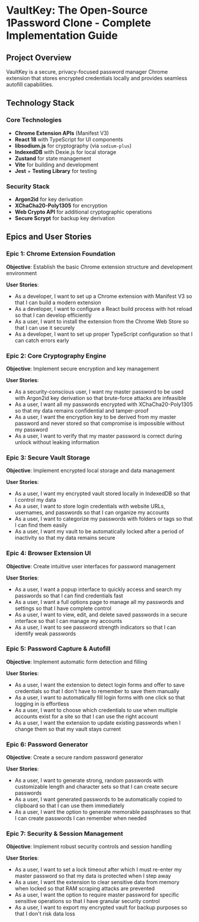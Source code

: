 # VaultKey: The Open-Source 1Password Clone - Complete Implementation Guide

## Project Overview

VaultKey is a secure, privacy-focused password manager Chrome extension that stores encrypted credentials locally and provides seamless autofill capabilities.

## Technology Stack

### Core Technologies
- **Chrome Extension APIs** (Manifest V3)
- **React 18** with TypeScript for UI components
- **libsodium.js** for cryptography (via `sodium-plus`)
- **IndexedDB** with Dexie.js for local storage
- **Zustand** for state management
- **Vite** for building and development
- **Jest** + **Testing Library** for testing

### Security Stack
- **Argon2id** for key derivation
- **XChaCha20-Poly1305** for encryption
- **Web Crypto API** for additional cryptographic operations
- **Secure Scrypt** for backup key derivation

## Epics and User Stories

### Epic 1: Chrome Extension Foundation
**Objective**: Establish the basic Chrome extension structure and development environment

**User Stories**:
- As a developer, I want to set up a Chrome extension with Manifest V3 so that I can build a modern extension
- As a developer, I want to configure a React build process with hot reload so that I can develop efficiently
- As a user, I want to install the extension from the Chrome Web Store so that I can use it securely
- As a developer, I want to set up proper TypeScript configuration so that I can catch errors early

### Epic 2: Core Cryptography Engine
**Objective**: Implement secure encryption and key management

**User Stories**:
- As a security-conscious user, I want my master password to be used with Argon2id key derivation so that brute-force attacks are infeasible
- As a user, I want all my passwords encrypted with XChaCha20-Poly1305 so that my data remains confidential and tamper-proof
- As a user, I want the encryption key to be derived from my master password and never stored so that compromise is impossible without my password
- As a user, I want to verify that my master password is correct during unlock without leaking information

### Epic 3: Secure Vault Storage
**Objective**: Implement encrypted local storage and data management

**User Stories**:
- As a user, I want my encrypted vault stored locally in IndexedDB so that I control my data
- As a user, I want to store login credentials with website URLs, usernames, and passwords so that I can organize my accounts
- As a user, I want to categorize my passwords with folders or tags so that I can find them easily
- As a user, I want my vault to be automatically locked after a period of inactivity so that my data remains secure

### Epic 4: Browser Extension UI
**Objective**: Create intuitive user interfaces for password management

**User Stories**:
- As a user, I want a popup interface to quickly access and search my passwords so that I can find credentials fast
- As a user, I want a full options page to manage all my passwords and settings so that I have complete control
- As a user, I want to view, edit, and delete saved passwords in a secure interface so that I can manage my accounts
- As a user, I want to see password strength indicators so that I can identify weak passwords

### Epic 5: Password Capture & Autofill
**Objective**: Implement automatic form detection and filling

**User Stories**:
- As a user, I want the extension to detect login forms and offer to save credentials so that I don't have to remember to save them manually
- As a user, I want to automatically fill login forms with one click so that logging in is effortless
- As a user, I want to choose which credentials to use when multiple accounts exist for a site so that I can use the right account
- As a user, I want the extension to update existing passwords when I change them so that my vault stays current

### Epic 6: Password Generator
**Objective**: Create a secure random password generator

**User Stories**:
- As a user, I want to generate strong, random passwords with customizable length and character sets so that I can create secure passwords
- As a user, I want generated passwords to be automatically copied to clipboard so that I can use them immediately
- As a user, I want the option to generate memorable passphrases so that I can create passwords I can remember when needed

### Epic 7: Security & Session Management
**Objective**: Implement robust security controls and session handling

**User Stories**:
- As a user, I want to set a lock timeout after which I must re-enter my master password so that my data is protected when I step away
- As a user, I want the extension to clear sensitive data from memory when locked so that RAM scraping attacks are prevented
- As a user, I want the option to require master password for specific sensitive operations so that I have granular security control
- As a user, I want to export my encrypted vault for backup purposes so that I don't risk data loss

